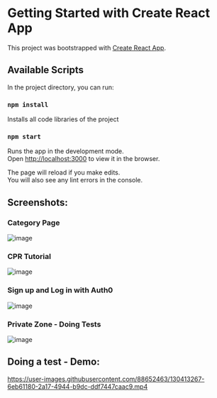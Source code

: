 # Getting Started with Create React App

This project was bootstrapped with [Create React App](https://github.com/facebook/create-react-app).

## Available Scripts

In the project directory, you can run:

### `npm install`

Installs all code libraries of the project

### `npm start`

Runs the app in the development mode.\
Open [http://localhost:3000](http://localhost:3000) to view it in the browser.

The page will reload if you make edits.\
You will also see any lint errors in the console.

## Screenshots:
### Category Page
![image](https://user-images.githubusercontent.com/88652463/130411549-0a3cb9f2-9dc8-4968-ac13-53c66f8fd6f0.png)
### CPR Tutorial
![image](https://user-images.githubusercontent.com/88652463/130413679-0451b70e-078f-4fe1-90cd-5175d91ebb56.png)
### Sign up and Log in with Auth0
![image](https://user-images.githubusercontent.com/88652463/130411946-f92ace49-59ff-43f3-b432-729754023303.png)
### Private Zone - Doing Tests
![image](https://user-images.githubusercontent.com/88652463/130412337-dc6ce96b-88a2-45fb-bfac-8d1cbdc77b31.png)
## Doing a test - Demo:
https://user-images.githubusercontent.com/88652463/130413267-6eb61180-2a17-4944-b9dc-ddf7447caac9.mp4


